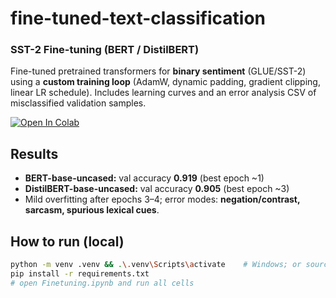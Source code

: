 # fine-tuned-text-classification
### SST-2 Fine-tuning (BERT / DistilBERT)

Fine-tuned pretrained transformers for **binary sentiment** (GLUE/SST-2) using a **custom training loop**
(AdamW, dynamic padding, gradient clipping, linear LR schedule). Includes learning curves and an error
analysis CSV of misclassified validation samples.

[![Open In Colab](https://colab.research.google.com/assets/colab-badge.svg)](
https://colab.research.google.com/github/2thleZ/fine-tuned-text-classification/main/Finetuning.ipynb)

## Results
- **BERT-base-uncased:** val accuracy **0.919** (best epoch ~1)  
- **DistilBERT-base-uncased:** val accuracy **0.905** (best epoch ~3)  
- Mild overfitting after epochs 3–4; error modes: **negation/contrast, sarcasm, spurious lexical cues**.

## How to run (local)
```bash
python -m venv .venv && .\.venv\Scripts\activate    # Windows; or source .venv/bin/activate on macOS/Linux
pip install -r requirements.txt
# open Finetuning.ipynb and run all cells
